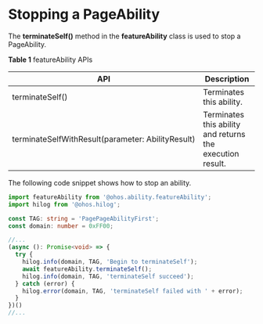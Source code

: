 # Stopping a PageAbility

<!--Kit: Ability Kit-->
<!--Subsystem: Ability-->
<!--Owner: @lidongrui-->
<!--Designer: @ccllee1-->
<!--Tester: @lixueqing513-->
<!--Adviser: @huipeizi-->

The **terminateSelf()** method in the **featureAbility** class is used to stop a PageAbility.

**Table 1** featureAbility APIs

| API| Description|
| -------- | -------- |
| terminateSelf() | Terminates this ability.|
| terminateSelfWithResult(parameter:&nbsp;AbilityResult) | Terminates this ability and returns the execution result.|


The following code snippet shows how to stop an ability.

```ts
import featureAbility from '@ohos.ability.featureAbility';
import hilog from '@ohos.hilog';

const TAG: string = 'PagePageAbilityFirst';
const domain: number = 0xFF00;
```
```ts
//...
(async (): Promise<void> => {
  try {
    hilog.info(domain, TAG, 'Begin to terminateSelf');
    await featureAbility.terminateSelf();
    hilog.info(domain, TAG, 'terminateSelf succeed');
  } catch (error) {
    hilog.error(domain, TAG, 'terminateSelf failed with ' + error);
  }
})()
//...
```
